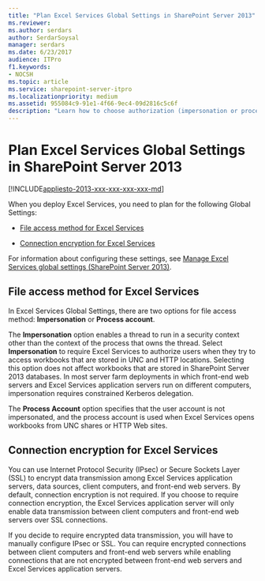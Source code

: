 ```yaml
---
title: "Plan Excel Services Global Settings in SharePoint Server 2013"
ms.reviewer: 
ms.author: serdars
author: SerdarSoysal
manager: serdars
ms.date: 6/23/2017
audience: ITPro
f1.keywords:
- NOCSH
ms.topic: article
ms.service: sharepoint-server-itpro
ms.localizationpriority: medium
ms.assetid: 955084c9-91e1-4f66-9ec4-09d2816c5c6f
description: "Learn how to choose authorization (impersonation or process account) and encryption (IPsec or SSL) options for Excel Services in SharePoint Server."
---
```


# Plan Excel Services Global Settings in SharePoint Server 2013

[!INCLUDE[appliesto-2013-xxx-xxx-xxx-xxx-md](../includes/appliesto-2013-xxx-xxx-xxx-xxx-md.md)]
  
When you deploy Excel Services, you need to plan for the following Global Settings:
  
- [File access method for Excel Services](#FileAccessMethod)
    
- [Connection encryption for Excel Services](#ConnectionEncryption)
    
For information about configuring these settings, see [Manage Excel Services global settings (SharePoint Server 2013)](manage-excel-services-global-settings.md).
  
## File access method for Excel Services
<a name="FileAccessMethod"> </a>

In Excel Services Global Settings, there are two options for file access method: **Impersonation** or **Process account**.
  
The **Impersonation** option enables a thread to run in a security context other than the context of the process that owns the thread. Select **Impersonation** to require Excel Services to authorize users when they try to access workbooks that are stored in UNC and HTTP locations. Selecting this option does not affect workbooks that are stored in SharePoint Server 2013 databases. In most server farm deployments in which front-end web servers and Excel Services application servers run on different computers, impersonation requires constrained Kerberos delegation. 
  
The **Process Account** option specifies that the user account is not impersonated, and the process account is used when Excel Services opens workbooks from UNC shares or HTTP Web sites. 
  
## Connection encryption for Excel Services
<a name="ConnectionEncryption"> </a>

You can use Internet Protocol Security (IPsec) or Secure Sockets Layer (SSL) to encrypt data transmission among Excel Services application servers, data sources, client computers, and front-end web servers. By default, connection encryption is not required. If you choose to require connection encryption, the Excel Services application server will only enable data transmission between client computers and front-end web servers over SSL connections.
  
If you decide to require encrypted data transmission, you will have to manually configure IPsec or SSL. You can require encrypted connections between client computers and front-end web servers while enabling connections that are not encrypted between front-end web servers and Excel Services application servers.
  

